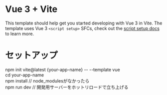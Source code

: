 # Vue 3 + Vite

This template should help get you started developing with Vue 3 in Vite. The template uses Vue 3 `<script setup>` SFCs, check out the [script setup docs](https://v3.vuejs.org/api/sfc-script-setup.html#sfc-script-setup) to learn more.

# セットアップ
npm init vite@latest {your-app-name} -- --template vue
<br>
cd your-app-name
<br>
npm install // node_modulesがなかったら
<br>
npm run dev // 開発用サーバーをホットリロードで立ち上げる

